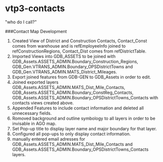 vtp3-contacts
=============

"who do I call?"

###Contact Map Development

1. Created View of District and Construction Contacts, Contact_Const comes from warehouse  and is refEmployeeInfo joined to refConstructionRegions, 
Contact_Dist comes from refDistrictTable.
2. Imported Views into GDB_ASSETS to be joined with GDB_Assets.ASSETS_ADMIN.Boundary_Construction_Regions, GDB_Gen.VTRANS_ADMIN.Boundary_OPSDistrictTowns and GDB_Gen.VTRANS_ADMIN.MATS_District_Mileages.
3. Export joined features from GDB-GEN to GDB_Assets in order to edit.
4. Joined exported layers GDB_Assets.ASSETS_ADMIN.MATS_Dist_Mile_Contacts, GDB_Assets.ASSETS_ADMIN.Boundary_ConstReg_Contacts, GDB_Assets.ASSETS_ADMIN.Boundary_OPSDistrictTowns_Contacts with contacts views created above.
5. Appended Features to include contact information and deleted all unnecessary fields.
6. Romoved background and outline symbology to all layers in order to be invisable in AGO map.
7. Set Pop-up title to display layer name and major boundary for that layer.
8. Configured all pop-ups to only display contact information.
9. manually entered email adresses for GDB_Assets.ASSETS_ADMIN.MATS_Dist_Mile_Contacts and GDB_Assets.ASSETS_ADMIN.Boundary_OPSDistrictTowns_Contacts layers.